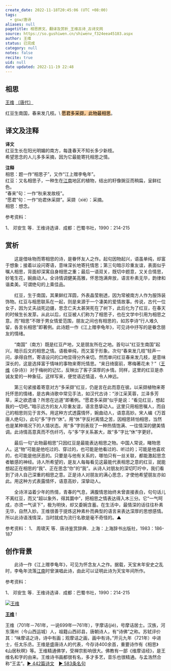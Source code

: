```yaml
---
create_date: 2022-11-18T20:45:06 (UTC +08:00)
tags:
  - gsw/唐诗
aliases: null
pagetitle: 相思原文、翻译及赏析_王维古诗_古诗文网
source: https://so.gushiwen.cn/shiwenv_f324eea45183.aspx
author: 王维
status: 已完成
category: null
notes: false
recite: true
uid: null
date updated: 2022-11-19 22:48
---
```


## 相思

[王维](https://so.gushiwen.cn/authorv_52fceee85532.aspx) [〔唐代〕](https://so.gushiwen.cn/shiwens/default.aspx?cstr=%e5%94%90%e4%bb%a3)

红豆生南国，春来发几枝。\ <mark style="background: #FFB86CA6;">愿君多采撷，此物最相思</mark>。

## 译文及注释

**译文**\
红豆生长在阳光明媚的南方，每逢春天不知长多少新枝。\
希望思念的人儿多多采摘，因为它最能寄托相思之情。

**注释**\
相思：题一作“相思子”，又作“江上赠李龟年”。\
红豆：又名相思子，一种生在[江南](https://so.gushiwen.cn/authorv_487654addba8.aspx)地区的植物，结出的籽像豌豆而稍扁，呈鲜红色。\
“春来”句：一作“秋来发故枝”。\
“愿君”句：一作“劝君休采撷”。采撷（xié）：采摘。\
相思：想念。

参考资料：

1、 邓安生 等．王维诗选译．成都：巴蜀书社，1990：214-215

## 赏析

　　这是借咏物而寄相思的诗，是眷怀友人之作。起句因物起兴，语虽单纯，却富于想象；接着以设问寄语，意味深长地寄托情思；第三句暗示珍重友谊，表面似乎嘱人相思，背面却深寓自身相思之重；最后一语双关，既切中题意，又关合情思，妙笔生花，婉曲动人。全诗情调健美高雅，怀思饱满奔放，语言朴素无华，韵律和谐柔美。可谓绝句的上乘佳品。

　　红豆，生于南国，其果鲜红浑圆，外表晶莹剔透，因为常被南方人作为服饰装饰物。红豆与相思联系在一起，则是来源于一个凄美的爱情故事。传说，古代一位女子，因为丈夫战死边疆，思念亡夫太甚哭死在了树下，此后化为了红豆，在春天的时候生长发芽。从此以后，红豆被人们称为了相思子，也在文学中引用为相思之意。而“相思”不限于男女情爱范围，朋友之间也有相思的，如苏李诗“行人难久留，各言长相思”即著例。此诗题一作《江上赠李龟年》，可见诗中抒写的是眷念朋友的情绪。

　　“南国”（南方）既是红豆产地，又是朋友所在之地。首句以“红豆生南国”起兴，暗示后文的相思之情。语极单纯，而又富于形象。次句“春来发几枝”轻声一问，承得自然，寄语设问的口吻显得分外亲切。然而单问红豆春来发几枝，是意味深长的，这是选择富于情味的事物来寄托情思。“来日绮窗前，寒梅著花未？”（[王维](https://so.gushiwen.cn/authorv_52fceee85532.aspx)《杂诗》）对于梅树的记忆，反映出了客子深厚的乡情。同样，这里的红豆是赤诚友爱的一种象征。这样写来，便觉语近情遥，令人神远。

　　第三句紧接着寄意对方“多采撷”红豆，仍是言在此而意在彼。以采撷植物来寄托怀思的情绪，是古典诗歌中常见手法，如汉代古诗：“涉江采芙蓉，兰泽多芳草，采之欲遗谁？所思在远道”即著例。“愿君多采撷”似乎是说：“看见红豆，想起我的一切吧。”暗示远方的友人珍重友谊，语言恳挚动人。这里只用相思嘱人，而自己的相思则见于言外。用这种方式透露情怀，婉曲动人，语意高妙。宋人编《万首唐人绝句》，此句“多”字作“休”。用“休”字反衬离情之苦，因相思转怕相思，当然也是某种境况下的人情状态。用“多”字则表现了一种热情饱满、一往情深的健美情调。此诗情高意真而不伤纤巧，与“多”字关系甚大，故“多”字比“休”字更好。

　　最后一句“此物最相思”只因红豆是最能表达相思之物。中国人常说，睹物思人。这“物”可能是他吃过的、穿过的，也可能是他看过的、听过的；可能是他喜欢的，也可能是他厌恶的。只要是与他有关系的，哪怕只有一丝关联，都能激起思念者敏感的神经。诗人所希望的，是友人每每看见这最能代表相思之意的红豆，就能想起正在相思的“我”、正在思念“你”的“我”。从诗人对朋友的深切叮咛中，我们看到了诗人自己深重的相思之意。正是诗人对朋友的满心思念，才使他希望朋友亦如此。用这种方式表露情怀，语意高妙，深挚动人。

　　全诗洋溢着少年的热情，青春的气息，满腹情思始终未曾直接表白，句句话儿不离红豆，而又“超以象外，得其圜中”，把相思之情表达得入木三分。它“一气呵成，亦须一气读下”，极为明快，却又委婉含蓄。在生活中，最情深的话往往朴素无华，自然入妙。王维很善于提炼这种素朴而典型的语言来表达深厚的思想感情。所以此诗语浅情深，当时就成为流行名歌是毫不奇怪的。▲

参考资料：
1、 周啸天 等．唐诗鉴赏辞典．上海：上海辞书出版社，1983：186-187

## 创作背景

　　此诗一作《江上赠李龟年》，可见为怀念友人之作。据载，天宝末年安史之乱时，李龟年流落[江南](https://so.gushiwen.cn/authorv_487654addba8.aspx)时曾演唱此诗，由此可以证明此诗为天宝年间所作。

参考资料：

1、 邓安生 等．王维诗选译．成都：巴蜀书社，1990：214-215

[![王维](https://song.gushiwen.cn/authorImg/wangwei.jpg)](https://so.gushiwen.cn/authorv_52fceee85532.aspx)

[**王维**](https://so.gushiwen.cn/authorv_52fceee85532.aspx) !

王维（701年－761年，一说699年—761年），字摩诘(jié)，号摩诘居士。汉族，河东蒲州（今山西运城）人，祖籍山西祁县，唐朝诗人，有“诗佛”之称。苏轼评价其：“味摩诘之诗，诗中有画；观摩诘之画，画中有诗。”开元九年（721年）中进士，任太乐丞。王维是盛唐诗人的代表，今存诗400余首，重要诗作有《相思》《山居秋暝》等。王维精通佛学，受禅宗影响很大。佛教有一部《维摩诘经》，是王维名和字的由来。王维诗书画都很有名，多才多艺，音乐也很精通。与孟浩然合称“王孟”。[► 442篇诗文](https://so.gushiwen.cn/shiwens/default.aspx?astr=%e7%8e%8b%e7%bb%b4)　[► 583条名句](https://so.gushiwen.cn/mingjus/default.aspx?astr=%e7%8e%8b%e7%bb%b4)
